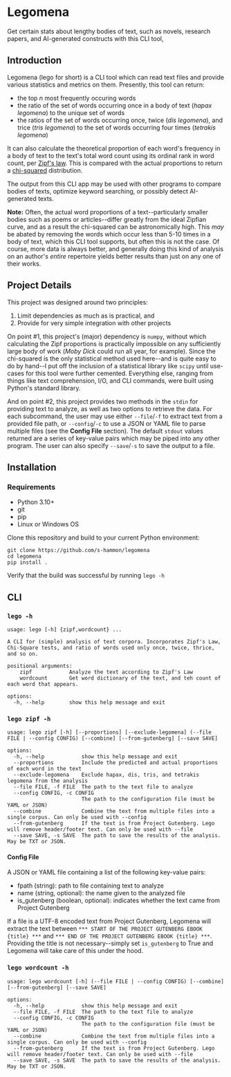 # Legomena

Get certain stats about lengthy bodies of text, such as novels, research papers, and AI-generated constructs with this CLI tool,

## Introduction

Legomena (lego for short) is a CLI tool which can read text files and provide various statistics and metrics on them. Presently, this tool can return:

* the top *n* most frequently occuring words
* the ratio of the set of words occurring once in a body of text (*hapax legomena*) to the unique set of words
* the ratios of the set of words occurring once, twice (*dis legomena*), and trice (*tris legomena*) to the set of words occurring four times (*tetrakis legomena*)

It can also calculate the theoretical proportion of each word's frequency in a body of text to the text's total word count using its ordinal rank in word count, per [Zipf's law](https://en.wikipedia.org/wiki/Zipf%27s_law). This is compared with the actual proportions to return a [chi-squared](https://en.wikipedia.org/wiki/Chi-squared_text) distribution.

The output from this CLI app may be used with other programs to compare bodies of texts, optimize keyword searching, or possibly detect AI-generated texts.

**Note:** Often, the actual word proportions of a text--particularly smaller bodies such as poems or articles--differ greatly from the ideal Zipfian curve, and as a result the chi-squared can be astronomically high. This *may* be abated by removing the words which occur less than 5-10 times in a body of text, which this CLI tool supports, but often this is not the case. Of course, more data is always better, and generally doing this kind of analysis on an author's *entire* repertoire yields better results than just on any one of their works.

## Project Details

This project was designed around two principles: 

1. Limit dependencies as much as is practical, and
2. Provide for very simple integration with other projects

On point #1, this project's (major) dependency is `numpy`, without which calculating the Zipf proportions is practically impossible on any sufficiently large body of work (*Moby Dick* could run all year, for example). Since the chi-squared is the only statistical method used here--and is quite easy to do by hand--I put off the inclusion of a statistical library like `scipy` until use-cases for this tool were further cemented. Everything else, ranging from things like text comprehension, I/O, and CLI commands, were built using Python's standard library.

And on point #2, this project provides two methods in the `stdin` for providing text to analyze, as well as two options to retrieve the data. For each subcommand, the user may use either `--file`/`-f` to extract text from a provided file path, or `--config`/`-c` to use a JSON or YAML file to parse multiple files (see the **Config File** section). The default `stdout` values returned are a series of key-value pairs which may be piped into any other program. The user can also specify `--save`/`-s` to save the output to a file.

## Installation

### Requirements

* Python 3.10+
* git 
* pip 
* Linux or Windows OS

Clone this repository and build to your current Python environment:

```
git clone https://github.com/s-hammon/legomena
cd legomena
pip install .
```

Verify that the build was successful by running `lego -h`

## CLI

### `lego -h`

```
usage: lego [-h] {zipf,wordcount} ...

A CLI for (simple) analysis of text corpora. Incorporates Zipf's Law, Chi-Square tests, and ratio of words used only once, twice, thrice, and so on.

positional arguments:
    zipf            Analyze the text according to Zipf's Law
    wordcount       Get word dictionary of the text, and teh count of each word that appears.

options:
  -h, --help        show this help message and exit
```

### `lego zipf -h`

```
usage: lego zipf [-h] [--proportions] [--exclude-legomena] (--file FILE | --config CONFIG) [--combine] [--from-gutenberg] [--save SAVE]

options:
  -h, --help            show this help message and exit
  --proportions         Include the predicted and actual proportions of each word in the text
  --exclude-legomena    Exclude hapax, dis, tris, and tetrakis legomena from the analysis
  --file FILE, -f FILE  The path to the text file to analyze
  --config CONFIG, -c CONFIG
                        The path to the configuration file (must be YAML or JSON)
  --combine             Combine the text from multiple files into a single corpus. Can only be used with --config
  --from-gutenberg      If the text is from Project Gutenberg. Lego will remove header/footer text. Can only be used with --file
  --save SAVE, -s SAVE  The path to save the results of the analysis. May be TXT or JSON.
```

#### Config File

A JSON or YAML file containing a list of the following key-value pairs:

* fpath (string): path to file containing text to analyze
* name (string, optional): the name given to the analyzed file
* is_gutenberg (boolean, optional): indicates whether the text came from Project Gutenberg

If a file is a UTF-8 encoded text from Project Gutenberg, Legomena will extract the text between `*** START OF THE PROJECT GUTENBERG EBOOK {title} ***` and `*** END OF THE PROJECT GUTENBERG EBOOK {title} ***`. Providing the title is not necessary--simply set `is_gutenberg` to True and Legomena will take care of this under the hood.

### `lego wordcount -h`

```
usage: lego wordcount [-h] (--file FILE | --config CONFIG) [--combine] [--from-gutenberg] [--save SAVE]

options:
  -h, --help            show this help message and exit
  --file FILE, -f FILE  The path to the text file to analyze
  --config CONFIG, -c CONFIG
                        The path to the configuration file (must be YAML or JSON)
  --combine             Combine the text from multiple files into a single corpus. Can only be used with --config
  --from-gutenberg      If the text is from Project Gutenberg. Lego will remove header/footer text. Can only be used with --file
  --save SAVE, -s SAVE  The path to save the results of the analysis. May be TXT or JSON.
```